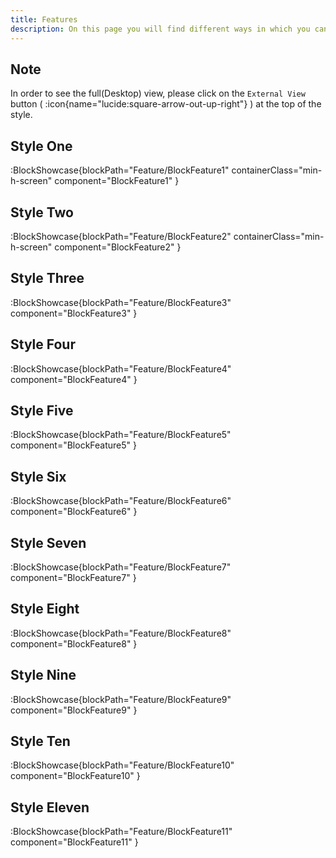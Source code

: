 ```yaml
---
title: Features
description: On this page you will find different ways in which you can style the features section of your website.
---
```


## Note

In order to see the full(Desktop) view, please click on the `External View` button ( :icon{name="lucide:square-arrow-out-up-right"} ) at the top of the style.

## Style One

:BlockShowcase{blockPath="Feature/BlockFeature1" containerClass="min-h-screen" component="BlockFeature1" }

## Style Two

:BlockShowcase{blockPath="Feature/BlockFeature2" containerClass="min-h-screen" component="BlockFeature2" }

## Style Three

:BlockShowcase{blockPath="Feature/BlockFeature3" component="BlockFeature3" }

## Style Four

:BlockShowcase{blockPath="Feature/BlockFeature4" component="BlockFeature4" }

## Style Five

:BlockShowcase{blockPath="Feature/BlockFeature5" component="BlockFeature5" }

## Style Six

:BlockShowcase{blockPath="Feature/BlockFeature6" component="BlockFeature6" }

## Style Seven

:BlockShowcase{blockPath="Feature/BlockFeature7" component="BlockFeature7" }

## Style Eight

:BlockShowcase{blockPath="Feature/BlockFeature8" component="BlockFeature8" }

## Style Nine

:BlockShowcase{blockPath="Feature/BlockFeature9" component="BlockFeature9" }

## Style Ten

:BlockShowcase{blockPath="Feature/BlockFeature10" component="BlockFeature10" }

## Style Eleven

:BlockShowcase{blockPath="Feature/BlockFeature11" component="BlockFeature11" }
